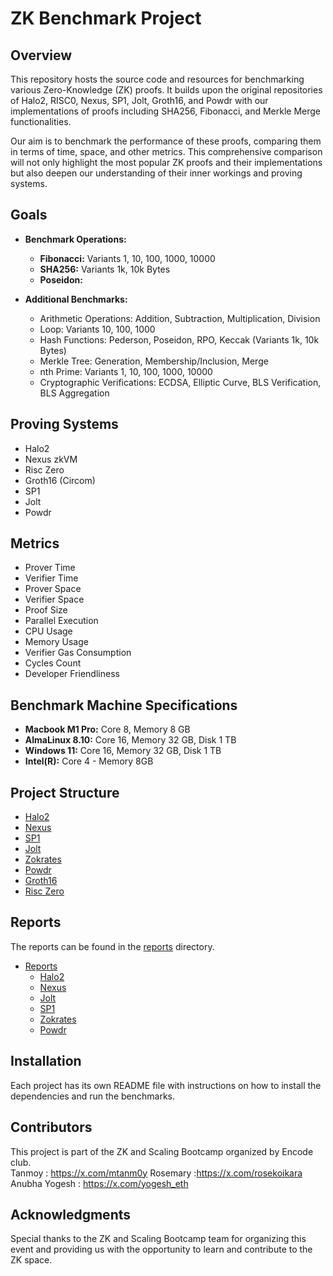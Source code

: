 # ZK Benchmark Project

## Overview

This repository hosts the source code and resources for benchmarking various Zero-Knowledge (ZK) proofs. It builds upon the original repositories of Halo2, RISC0, Nexus, SP1, Jolt, Groth16, and Powdr with our implementations of proofs including SHA256, Fibonacci, and Merkle Merge functionalities.

Our aim is to benchmark the performance of these proofs, comparing them in terms of time, space, and other metrics. This comprehensive comparison will not only highlight the most popular ZK proofs and their implementations but also deepen our understanding of their inner workings and proving systems.

## Goals

- **Benchmark Operations:**
  - **Fibonacci:** Variants 1, 10, 100, 1000, 10000
  - **SHA256:** Variants 1k, 10k Bytes
  - **Poseidon:** 

- **Additional Benchmarks:**
  - Arithmetic Operations: Addition, Subtraction, Multiplication, Division
  - Loop: Variants 10, 100, 1000
  - Hash Functions: Pederson, Poseidon, RPO, Keccak (Variants 1k, 10k Bytes)
  - Merkle Tree: Generation, Membership/Inclusion, Merge
  - nth Prime: Variants 1, 10, 100, 1000, 10000
  - Cryptographic Verifications: ECDSA, Elliptic Curve, BLS Verification, BLS Aggregation

## Proving Systems

- Halo2
- Nexus zkVM
- Risc Zero
- Groth16 (Circom)
- SP1
- Jolt
- Powdr

## Metrics

- Prover Time
- Verifier Time
- Prover Space
- Verifier Space
- Proof Size
- Parallel Execution
- CPU Usage
- Memory Usage
- Verifier Gas Consumption
- Cycles Count
- Developer Friendliness

## Benchmark Machine Specifications

- **Macbook M1 Pro:** Core 8, Memory 8 GB
- **AlmaLinux 8.10:** Core 16, Memory 32 GB, Disk 1 TB
- **Windows 11:** Core 16, Memory 32 GB, Disk 1 TB
- **Intel(R):** Core 4 - Memory 8GB

## Project Structure

- [Halo2](./halo2/)
- [Nexus](./nexus/)
- [SP1](./sp1/)
- [Jolt](./jolt/)
- [Zokrates](./zokrates/)
- [Powdr](./powdr/)
- [Groth16](./groth16/)
- [Risc Zero](./risc-zero/)

## Reports
The reports can be found in the [reports](./reports/) directory.
- [Reports](./reports/)
  - [Halo2](./reports/halo2/)
  - [Nexus](./reports/nexus/)
  - [Jolt](./reports/jolt/)
  - [SP1](./reports/sp1/)
  - [Zokrates](./reports/zokrates/)
  - [Powdr](./reports/powdr/)

## Installation

Each project has its own README file with instructions on how to install the dependencies and run the benchmarks.

## Contributors

This project is part of the ZK and Scaling Bootcamp organized by Encode club.  
Tanmoy : https://x.com/mtanm0y
Rosemary :https://x.com/rosekoikara
Anubha
Yogesh : https://x.com/yogesh_eth

## Acknowledgments
Special thanks to the ZK and Scaling Bootcamp team for organizing this event and providing us with the opportunity to learn and contribute to the ZK space.
